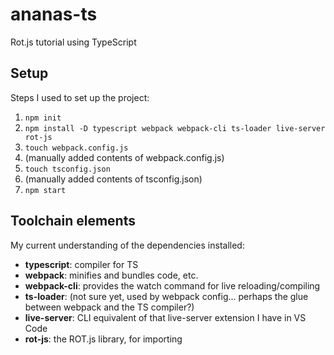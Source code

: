 # ananas-ts
Rot.js tutorial using TypeScript

## Setup

Steps I used to set up the project:

1. `npm init`
2. `npm install -D typescript webpack webpack-cli ts-loader live-server rot-js`
3. `touch webpack.config.js`
4. (manually added contents of webpack.config.js)
5. `touch tsconfig.json`
6. (manually added contents of tsconfig.json)
7. `npm start`

## Toolchain elements

My current understanding of the dependencies installed:

- **typescript**: compiler for TS
- **webpack**: minifies and bundles code, etc.
- **webpack-cli**: provides the watch command for live reloading/compiling
- **ts-loader**: (not sure yet, used by webpack config... perhaps the glue between webpack and the TS compiler?)
- **live-server**: CLI equivalent of that live-server extension I have in VS Code
- **rot-js**: the ROT.js library, for importing
